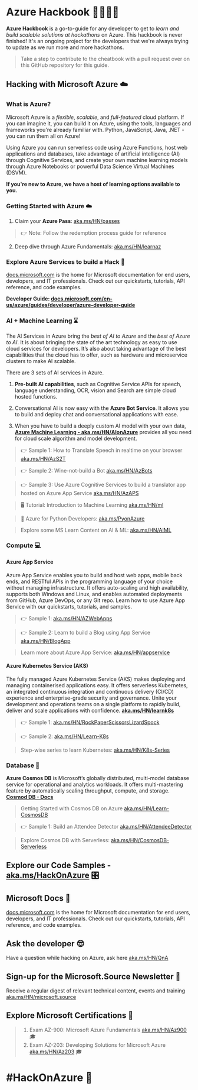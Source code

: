 # Azure Hackbook 👩‍💻👨‍💻

**Azure Hackbook** is a go-to-guide for any developer to get to *learn and build scalable solutions at hackathons* on Azure. This hackbook is never finished! It's an ongoing project for the developers that we're always trying to update as we run more and more hackathons.
> Take a step to contribute to the cheatbook with a pull request over on this GitHub repository for this guide. 

## Hacking with Microsoft Azure ☁️

### What is Azure?
Microsoft Azure is a *flexible*, *scalable*, and *full-featured* cloud platform. If you can imagine it, you can build it on Azure, using the tools, languages and frameworks you're already familiar with. Python, JavaScript, Java, .NET - you can run them all on Azure!

Using Azure you can run serverless code using Azure Functions, host web applications and databases, take advantage of artificial intelligence (AI) through Cognitive Services, and create your own machine learning models through Azure Notebooks or powerful Data Science Virtual Machines (DSVM).

**If you're new to Azure, we have a host of learning options available to you.**

### Getting Started with Azure ☁️
1. Claim your **Azure Pass**: [aka.ms/HN/passes](https://aka.ms/HN/passes) 

> 👉 Note: Follow the redemption process guide for reference

2. Deep dive through Azure Fundamentals: [aka.ms/HN/learnaz](https://aka.ms/HN/learnaz)

### Explore Azure Services to build a Hack 📑
[docs.microsoft.com](https://docs.microsoft.com) is the home for Microsoft documentation for end users, developers, and IT professionals. Check out our quickstarts, tutorials, API reference, and code examples.

**Developer Guide: [docs.microsoft.com/en-us/azure/guides/developer/azure-developer-guide](https://docs.microsoft.com/en-us/azure/guides/developer/azure-developer-guide)**

### AI + Machine Learning ⌛

The AI Services in Azure bring the *best of AI to Azure* and the *best of Azure to AI*.
It is about bringing the state of the art technology as easy to use cloud services for developers.
It’s also about taking advantage of the best capabilities that the cloud has to offer, such as hardware and microservice clusters to make AI scalable.


There are 3 sets of AI services in Azure. 
1. **Pre-built AI capabilities**, such as Cognitive Service APIs for speech, language understanding, OCR, vision and Search are simple cloud hosted functions.

2. Conversational AI is now easy with the **Azure Bot Service**. It allows you to build and deploy chat and conversational applications with ease.

3. When you have to build a deeply custom AI model with your own data, **[Azure Machine Learning - aka.ms/HN/AIonAzure](https://aka.ms/HN/AIonAzure)** provides all you need for cloud scale algorithm and model development.


> 👉 Sample 1: How to Translate Speech in realtime on your browser [aka.ms/HN/AzS2T](https://aka.ms/HN/AzS2T)

> 👉 Sample 2: Wine-not-build a Bot [aka.ms/HN/AzBots](https://aka.ms/HN/AzBots)
 
> 👉 Sample 3: Use Azure Cognitive Services to build a translator app hosted on Azure App Service [aka.ms/HN/AzAPS](https://aka.ms/HN/AzAPS)

> 🖥️ Tutorial: Introduction to Machine Learning [aka.ms/HN/ml](https://aka.ms/HN/ml) 

> 🐍 Azure for Python Developers: [aka.ms/PyonAzure](https://aka.ms/PyonAzure) 

> Explore some MS Learn Content on AI & ML: [aka.ms/HN/AIML](https://aka.ms/HN/AIML) 

 

### Compute 💻

#### Azure App Service

Azure App Service enables you to build and host web apps, mobile back ends, and RESTful APIs in the programming language of your choice without managing infrastructure. It offers auto-scaling and high availability, supports both Windows and Linux, and enables automated deployments from GitHub, Azure DevOps, or any Git repo. Learn how to use Azure App Service with our quickstarts, tutorials, and samples.

> 👉 Sample 1: [aka.ms/HN/AZWebApps](https://aka.ms/HN/AZWebApps)

> 👉 Sample 2: Learn to build a Blog using App Service [aka.ms/HN/BlogApp](https://aka.ms/HN/BlogApp)

> Learn more about Azure App Service: [aka.ms/HN/appservice](https://aka.ms/HN/appservice) 

#### Azure Kubernetes Service (AKS)

The fully managed Azure Kubernetes Service (AKS) makes deploying and managing containerised applications easy. It offers serverless Kubernetes, an integrated continuous integration and continuous delivery (CI/CD) experience and enterprise-grade security and governance. Unite your development and operations teams on a single platform to rapidly build, deliver and scale applications with confidence. 
**[aka.ms/HN/learnk8s](https://aka.ms/HN/learnk8s)**

> 👉 Sample 1: [aka.ms/HN/RockPaperScissorsLizardSpock](https://aka.ms/HN/RockPaperScissorsLizardSpock)

> 👉 Sample 2: [aka.ms/HN/Learn-K8s](https://aka.ms/HN/Learn-K8s)

> Step-wise series to learn Kubernetes: [aka.ms/HN/K8s-Series](https://aka.ms/HN/K8s-Series)


### Database 💾

**Azure Cosmos DB** is Microsoft’s globally distributed, multi-model database service for operational and analytics workloads. It offers multi-mastering feature by automatically scaling throughput, compute, and storage.
**[Cosmod DB - Docs](https://docs.microsoft.com/en-us/azure/cosmos-db/)**

> Getting Started with Cosmos DB on Azure [aka.ms/HN/Learn-CosmosDB](https://aka.ms/HN/Learn-CosmosDB)

> 👉 Sample 1: Build an Attendee Detector [aka.ms/HN/AttendeeDetector](https://aka.ms/HN/AttendeeDetector)

> Explore Cosmos DB with Serverless: [aka.ms/HN/CosmosDB-Serverless](https://aka.ms/HN/CosmosDB-Serverless)


## Explore our Code Samples - [aka.ms/HackOnAzure](https://aka.ms/HackOnAzure) 🎛


## Microsoft Docs 📄
[docs.microsoft.com](https://docs.microsoft.com) is the home for Microsoft documentation for end users, developers, and IT professionals. Check out our quickstarts, tutorials, API reference, and code examples.


## Ask the developer 😎
Have a question while hacking on Azure, ask here [aka.ms/HN/QnA](https://aka.ms/HN/QnA)


## Sign-up for the Microsoft.Source Newsletter 📑
Receive a regular digest of relevant technical content, events and training [aka.ms/HN/microsoft.source](https://aka.ms/HN/microsoft.source) 

## Explore Microsoft Certifications 💯
> 1. Exam AZ-900: Microsoft Azure Fundamentals [aka.ms/HN/Az900](https://aka.ms/HN/Az900) 🎓
> 2. Exam AZ-203: Developing Solutions for Microsoft Azure [aka.ms/HN/Az203](https://aka.ms/HN/Az203) 🎓



# #HackOnAzure 💯
